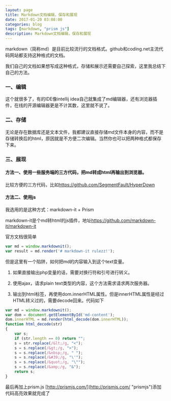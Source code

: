 ```yaml
---
layout: page
title: Markdown文档编辑，保存和展现
date: 2017-01-20 03:08:00
categories: blog
tags: [markdown, "prism js"]
description: Markdown文档编辑，保存和展现
---
```



markdown（简称md）是目前比较流行的文档格式。github和coding.net主流代码网站都支持这种格式的文档。

我们自己的文档如果想写成这种格式，存储和展示还需要自己探索，这里我总结下自己的方法。

### 一、编辑

这个就很多了，有的IDE像intellij idea自己就集成了md编辑器，还有浏览器插件，在线的开源编辑器更是不计其数，这里就不说了。

### 二、存储

 无论是存在数据库还是文本文件，我都建议直接存储md文件本身的内容，而不是存储转换后的html，原因就是不方便二次编辑。当然你也可以把两种格式都保存下来。
### 三、展现

#### 方法一、使用一些服务端的三方代码，把md转成html再输出到浏览器。

比较方便的三方代码，比如<https://github.com/SegmentFault/HyperDown>
#### 方法二、使用js

我选用的是这种方式：markdown-it + Prism

markdown-it是个md转html的js插件，地址<https://github.com/markdown-it/markdown-it>

官方文档很简单
```javascript
var md = window.markdownit();
var result = md.render('# markdown-it rulezz!');
```
但是这里有一个陷阱，如何把md的内容输入到这个text变量。

1. 如果直接输出php变量的话，需要对换行符和引号进行转义。

2. 使用ajax，请求plain text类型的内容，这个方法需求请求两次服务器。

3. 输出到html标签，再使用dom.innerHTML属性。但是innerHTML属性是经过HTML转义过的，需要decode回来。代码如下

```javascript
var md = window.markdownit();
var dom = document.getElementById('md-content');
dom.innerHTML = md.render(html_decode(dom.innerHTML));
function html_decode(str)
{
	var s;
	if (str.length == 0) return "";
	s = str.replace(/&lt;/g, "<");
	s = s.replace(/&gt;/g, ">");
	s = s.replace(/&nbsp;/g, " ");
	s = s.replace(/&#39;/g, "\'");
	s = s.replace(/&quot;/g, "\"");
	s = s.replace(/&amp;/g, "&");
	return s;
}
```
最后再加上prism.js [http://prismjs.com/](http://prismjs.com/ "prismjs")添加代码高亮效果就完成了